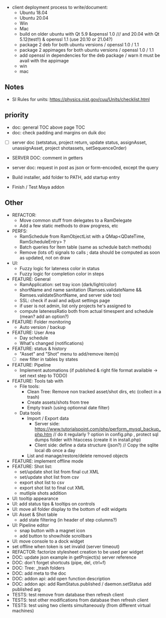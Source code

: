 - client deployment process to write/document:
    - Ubuntu 18.04
    - Ubuntu 20.04
    - Win
    - Mac
    - build on older ubuntu with Qt 5.9 &openssl 1.0 /// and 20.04 with Qt 5.12(test!!) & openssl 1.1 (use 20.10 or 21.04?)
    - package 2 deb for both ubuntu versions / openssl 1.0 / 1.1
    - package 2 appimages for both ubuntu versions / openssl 1.0 / 1.1
    - add openssl in dependencies for the deb package / warn it must be avail with the appimage
    - win
    - mac

## Notes

- SI Rules for units: https://physics.nist.gov/cuu/Units/checklist.html

## priority

- doc: general TOC above page TOC
- doc: check padding and margins on duik doc

- [ ] server doc (setstatus, project return, update status, assignAsset, unassignAsset, project shotassets, setSequenceOrder)
- SERVER DOC: comment in getters
- server doc: request in post as json or form-encoded, except the query

- Build installer, add folder to PATH, add startup entry
- Finish / Test Maya addon

## Other

- REFACTOR:
    - Move common stuff from delegates to a RamDelegate
    - Add a few static methods to draw progress, etc
- PERFS:
    - RamSchedule from RamObjectList with a QMap<QDateTime, RamScheduleEntry> ?
    - Batch queries for Item table (same as schedule batch methods)
    - Remove (lots of) signals to calls ; data should be computed as soon as updated, not on draw
- UI:
    - Fuzzy logic for lateness color in status
    - Fuzzy logic for completion color in steps
- FEATURE: General
    - RamApplication: set tray icon (dark/light/color)
    - shortName and name sanitation (Ramses.validateName && Ramses.validateShortName, and server side too)
    - SSL: check if avail and adjust settings page
    - if user is not admin, list only projects he's assigned to
    - compute latenessRatio both from actual timespent and schedule (mean? add an option?)
- FEATURE: Folder monitoring
    - Auto version / backup
- FEATURE: User Area
    - Day schedule
    - What's changed (notifications)
- FEATURE: status & history
    - "Asset" and "Shot" menu to add/remove item(s)
    - [ ] new filter in tables by states
- FEATURE: Pipeline
    - Implement automations (if published & right file format available -> set next step to TODO)
- FEATURE: Tools tab with
    - File tools:
        - Clean Tree: Remove non tracked asset/shot dirs, etc (collect in a trash)
        - Create assets/shots from tree
        - Empty trash (using optionnal date filter)
    - Data tools
        - Import / Export data
            - Server side: https://www.tutorialspoint.com/php/perform_mysql_backup_php.htm // do it regularly ? option in config.php , protect sql dumps folder with htaccess (create it in install.php)
            - Client side: define a data structure (json?) // Copy the sqlite local db once a day
        - List and manage/restore/delete removed objects
- FEATURE: implement offline mode
- FEATURE: Shot list:
    - set/update shot list from final cut XML
    - set/update shot list from csv
    - export shot list to csv
    - export shot list to final cut XML
    - mutliple shots addition
- UI: tooltip appearance
- UI: add status tips & tooltips on controls
- UI: move all folder display to the bottom of edit widgets
- UI: Asset & Shot table
    - add state filtering (in header of step columns?)
- UI: Pipeline editor
    - snap button with a magnet icon
    - add button to show/hide scrollbars
- UI: move console to a dock widget
- set offline when token is set invalid (server timeout)
- REFACTOR: factorize stylesheet creation to be used per widget
- DOC: update json example in getProject(s) server reference
- DOC: don't forget shortcuts (pipe, del, ctrl+f)
- DOC: Tree: _trash folders
- DOC: add meta to the doc
- DOC: addon api: add open function description
- DOC: addon api: add RamStatus.published / daemon.setStatus add published arg
- TESTS: test remove from database then refresh client
- TESTS: test other modifications from database then refresh client
- TESTS: test using two clients simultaneously (from different virtual machines)